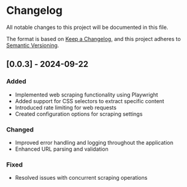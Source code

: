 # Changelog

All notable changes to this project will be documented in this file.

The format is based on [Keep a Changelog](https://keepachangelog.com/en/1.0.0/),
and this project adheres to [Semantic Versioning](https://semver.org/spec/v2.0.0.html).

## [0.0.3] - 2024-09-22

### Added
- Implemented web scraping functionality using Playwright
- Added support for CSS selectors to extract specific content
- Introduced rate limiting for web requests
- Created configuration options for scraping settings

### Changed
- Improved error handling and logging throughout the application
- Enhanced URL parsing and validation

### Fixed
- Resolved issues with concurrent scraping operations
